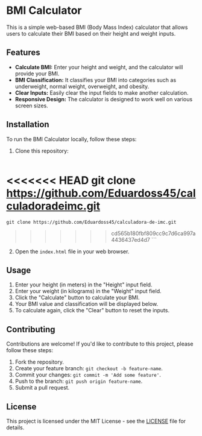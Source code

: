 # BMI Calculator

This is a simple web-based BMI (Body Mass Index) calculator that allows users to calculate their BMI based on their height and weight inputs.

## Features

- **Calculate BMI:** Enter your height and weight, and the calculator will provide your BMI.
- **BMI Classification:** It classifies your BMI into categories such as underweight, normal weight, overweight, and obesity.
- **Clear Inputs:** Easily clear the input fields to make another calculation.
- **Responsive Design:** The calculator is designed to work well on various screen sizes.

## Installation

To run the BMI Calculator locally, follow these steps:

1. Clone this repository:

    ```
<<<<<<< HEAD
    git clone https://github.com/Eduardoss45/calculadoradeimc.git
=======
    git clone https://github.com/Eduardoss45/calculadora-de-imc.git
>>>>>>> cd565b180fbf809cc9c7d6ca997a4436437ed4d7
    ```

2. Open the `index.html` file in your web browser.

## Usage

1. Enter your height (in meters) in the "Height" input field.
2. Enter your weight (in kilograms) in the "Weight" input field.
3. Click the "Calculate" button to calculate your BMI.
4. Your BMI value and classification will be displayed below.
5. To calculate again, click the "Clear" button to reset the inputs.

## Contributing

Contributions are welcome! If you'd like to contribute to this project, please follow these steps:

1. Fork the repository.
2. Create your feature branch: `git checkout -b feature-name`.
3. Commit your changes: `git commit -m 'Add some feature'`.
4. Push to the branch: `git push origin feature-name`.
5. Submit a pull request.

## License

This project is licensed under the MIT License - see the [LICENSE](LICENSE) file for details.
